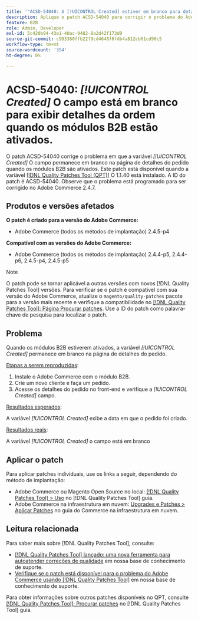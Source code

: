 ```yaml
---
title: '"ACSD-54040: A [!UICONTROL Created] estiver em branco para detalhar a ordem quando os módulos B2B estiverem ativados'''
description: Aplique o patch ACSD-54040 para corrigir o problema do Adobe Commerce em que o [!UICONTROL Created] O campo está em branco na página de detalhes do pedido quando os módulos B2B são ativados.
feature: B2B
role: Admin, Developer
exl-id: 5c420b94-43e1-40ac-9482-8a2d42f173d9
source-git-commit: c903360ffb22f9cd4648f6fdb4a812cb61cd90c5
workflow-type: tm+mt
source-wordcount: '354'
ht-degree: 0%

---
```


# ACSD-54040: *[!UICONTROL Created]* O campo está em branco para exibir detalhes da ordem quando os módulos B2B estão ativados.

O patch ACSD-54040 corrige o problema em que a variável *[!UICONTROL Created]* O campo permanece em branco na página de detalhes do pedido quando os módulos B2B são ativados. Este patch está disponível quando a variável [[!DNL Quality Patches Tool (QPT)]](/help/announcements/adobe-commerce-announcements/magento-quality-patches-released-new-tool-to-self-serve-quality-patches.md) O 1.1.40 está instalado. A ID do patch é ACSD-54040. Observe que o problema está programado para ser corrigido no Adobe Commerce 2.4.7.

## Produtos e versões afetados

**O patch é criado para a versão do Adobe Commerce:**

* Adobe Commerce (todos os métodos de implantação) 2.4.5-p4

**Compatível com as versões do Adobe Commerce:**

* Adobe Commerce (todos os métodos de implantação) 2.4.4-p5, 2.4.4-p6, 2.4.5-p4, 2.4.5-p5

>[!NOTE]
>
>O patch pode se tornar aplicável a outras versões com novos [!DNL Quality Patches Tool] versões. Para verificar se o patch é compatível com sua versão do Adobe Commerce, atualize o `magento/quality-patches` pacote para a versão mais recente e verifique a compatibilidade no [[!DNL Quality Patches Tool]: Página Procurar patches](https://experienceleague.adobe.com/tools/commerce-quality-patches/index.html). Use a ID do patch como palavra-chave de pesquisa para localizar o patch.

## Problema

Quando os módulos B2B estiverem ativados, a variável *[!UICONTROL Created]* permanece em branco na página de detalhes do pedido.

<u>Etapas a serem reproduzidas</u>:

1. Instale o Adobe Commerce com o módulo B2B.
1. Crie um novo cliente e faça um pedido.
1. Acesse os detalhes do pedido no front-end e verifique a *[!UICONTROL Created]* campo.

<u>Resultados esperados</u>:

A variável *[!UICONTROL Created]* exibe a data em que o pedido foi criado.

<u>Resultados reais</u>:

A variável *[!UICONTROL Created]* o campo está em branco

## Aplicar o patch

Para aplicar patches individuais, use os links a seguir, dependendo do método de implantação:

* Adobe Commerce ou Magento Open Source no local: [[!DNL Quality Patches Tool] > Uso](https://experienceleague.adobe.com/docs/commerce-operations/tools/quality-patches-tool/usage.html) no [!DNL Quality Patches Tool] guia.
* Adobe Commerce na infraestrutura em nuvem: [Upgrades e Patches > Aplicar Patches](https://experienceleague.adobe.com/docs/commerce-cloud-service/user-guide/develop/upgrade/apply-patches.html) no guia do Commerce na infraestrutura em nuvem.

## Leitura relacionada

Para saber mais sobre [!DNL Quality Patches Tool], consulte:

* [[!DNL Quality Patches Tool] lançado: uma nova ferramenta para autoatender correções de qualidade](/help/announcements/adobe-commerce-announcements/magento-quality-patches-released-new-tool-to-self-serve-quality-patches.md) em nossa base de conhecimento de suporte.
* [Verifique se o patch está disponível para o problema do Adobe Commerce usando [!DNL Quality Patches Tool]](/help/support-tools/patches-available-in-qpt-tool/check-patch-for-magento-issue-with-magento-quality-patches.md) em nossa base de conhecimento de suporte.

Para obter informações sobre outros patches disponíveis no QPT, consulte [[!DNL Quality Patches Tool]: Procurar patches](https://experienceleague.adobe.com/tools/commerce-quality-patches/index.html) no [!DNL Quality Patches Tool] guia.
